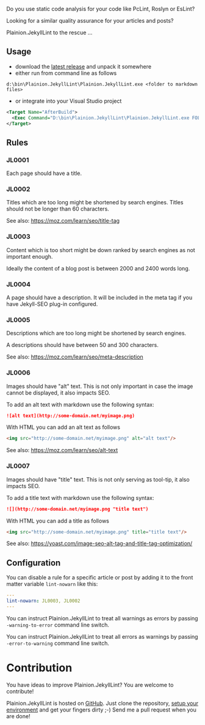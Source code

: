 
Do you use static code analysis for your code like PcLint, Roslyn or EsLint?

Looking for a similar quality assurance for your articles and posts?

Plainion.JekyllLint to the rescue ...

## Usage

- download the [latest release](https://github.com/plainionist/Plainion.JekyllLint/releases) and unpack it somewhere
- either run from command line as follows

```
d:\bin\Plainion.JekyllLint\Plainion.JekyllLint.exe <folder to markdown files>
```

- or integrate into your Visual Studio project

```xml
<Target Name="AfterBuild">  
  <Exec Command="D:\bin\Plainion.JekyllLint\Plainion.JekyllLint.exe FOLDER_TO_MARKDOWN_FILES" />
</Target>  
```

## Rules

### JL0001

Each page should have a title.

### JL0002

Titles which are too long might be shortened by search engines. 
Titles should not be longer than 60 characters.

See also: <https://moz.com/learn/seo/title-tag>

### JL0003

Content which is too short might be down ranked by search engines as not important enough.

Ideally the content of a blog post is between 2000 and 2400 words long.


### JL0004

A page should have a description. It will be included in the meta tag if you have Jekyll-SEO plug-in configured.

### JL0005

Descriptions which are too long might be shortened by search engines. 

A descriptions should have between 50 and 300 characters.

See also: <https://moz.com/learn/seo/meta-description>

### JL0006

Images should have "alt" text. This is not only important in case the image cannot be
displayed, it also impacts SEO.

To add an alt text with markdown use the following syntax:

```MarkDown
![alt text](http://some-domain.net/myimage.png)
```

With HTML you can add an alt text as follows

```HTML
<img src="http://some-domain.net/myimage.png" alt="alt text"/>
```

See also: <https://moz.com/learn/seo/alt-text>

### JL0007

Images should have "title" text. This is not only serving as tool-tip, it also impacts SEO.

To add a title text with markdown use the following syntax:

```MarkDown
![](http://some-domain.net/myimage.png "title text")
```

With HTML you can add a title as follows

```HTML
<img src="http://some-domain.net/myimage.png" title="title text"/>
```

See also: <https://yoast.com/image-seo-alt-tag-and-title-tag-optimization/>

## Configuration

You can disable a rule for a specific article or post by adding it to the front matter variable ```lint-nowarn``` like this:

```yaml
---
lint-nowarn: JL0003, JL0002
---
```

You can instruct Plainion.JekyllLint to treat all warnings as errors by passing ```-warning-to-error``` command line switch.

You can instruct Plainion.JekyllLint to treat all errors as warnings by passing ```-error-to-warning``` command line switch.

# Contribution

You have ideas to improve Plainion.JekyllLint? You are welcome to contribute!

Plainion.JekyllLint is hosted on [GitHub](https://github.com/plainionist/Plainion.JekyllLint). 
Just clone the repository, [setup your environment](Contribution) and get your fingers dirty ;-) 
Send me a pull request when you are done!

